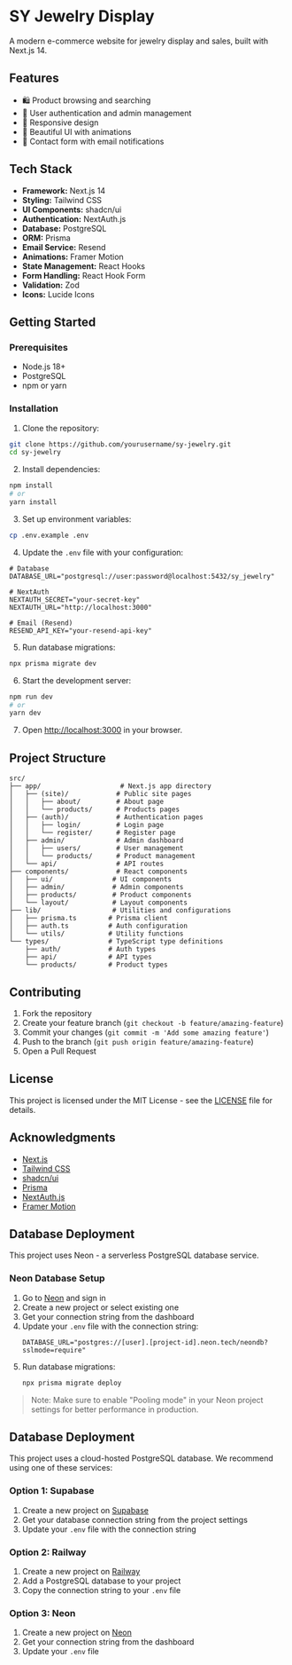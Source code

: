# SY Jewelry Display

A modern e-commerce website for jewelry display and sales, built with Next.js 14.

## Features

- 🛍️ Product browsing and searching
- 👤 User authentication and admin management
- 📱 Responsive design
- 🎨 Beautiful UI with animations
- 📧 Contact form with email notifications

## Tech Stack

- **Framework:** Next.js 14
- **Styling:** Tailwind CSS
- **UI Components:** shadcn/ui
- **Authentication:** NextAuth.js
- **Database:** PostgreSQL
- **ORM:** Prisma
- **Email Service:** Resend
- **Animations:** Framer Motion
- **State Management:** React Hooks
- **Form Handling:** React Hook Form
- **Validation:** Zod
- **Icons:** Lucide Icons

## Getting Started

### Prerequisites

- Node.js 18+ 
- PostgreSQL
- npm or yarn

### Installation

1. Clone the repository:
```bash
git clone https://github.com/yourusername/sy-jewelry.git
cd sy-jewelry
```

2. Install dependencies:
```bash
npm install
# or
yarn install
```

3. Set up environment variables:
```bash
cp .env.example .env
```

4. Update the `.env` file with your configuration:
```env
# Database
DATABASE_URL="postgresql://user:password@localhost:5432/sy_jewelry"

# NextAuth
NEXTAUTH_SECRET="your-secret-key"
NEXTAUTH_URL="http://localhost:3000"

# Email (Resend)
RESEND_API_KEY="your-resend-api-key"
```

5. Run database migrations:
```bash
npx prisma migrate dev
```

6. Start the development server:
```bash
npm run dev
# or
yarn dev
```

7. Open [http://localhost:3000](http://localhost:3000) in your browser.

## Project Structure

```
src/
├── app/                    # Next.js app directory
│   ├── (site)/            # Public site pages
│   │   ├── about/         # About page
│   │   └── products/      # Products pages
│   ├── (auth)/            # Authentication pages
│   │   ├── login/         # Login page
│   │   └── register/      # Register page
│   ├── admin/             # Admin dashboard
│   │   ├── users/         # User management
│   │   └── products/      # Product management
│   └── api/               # API routes
├── components/            # React components
│   ├── ui/               # UI components
│   ├── admin/            # Admin components
│   ├── products/         # Product components
│   └── layout/           # Layout components
├── lib/                  # Utilities and configurations
│   ├── prisma.ts        # Prisma client
│   ├── auth.ts          # Auth configuration
│   └── utils/           # Utility functions
└── types/               # TypeScript type definitions
    ├── auth/            # Auth types
    ├── api/             # API types
    └── products/        # Product types
```

## Contributing

1. Fork the repository
2. Create your feature branch (`git checkout -b feature/amazing-feature`)
3. Commit your changes (`git commit -m 'Add some amazing feature'`)
4. Push to the branch (`git push origin feature/amazing-feature`)
5. Open a Pull Request

## License

This project is licensed under the MIT License - see the [LICENSE](LICENSE) file for details.

## Acknowledgments

- [Next.js](https://nextjs.org/)
- [Tailwind CSS](https://tailwindcss.com/)
- [shadcn/ui](https://ui.shadcn.com/)
- [Prisma](https://www.prisma.io/)
- [NextAuth.js](https://next-auth.js.org/)
- [Framer Motion](https://www.framer.com/motion/)

## Database Deployment

This project uses Neon - a serverless PostgreSQL database service.

### Neon Database Setup
1. Go to [Neon](https://neon.tech) and sign in
2. Create a new project or select existing one
3. Get your connection string from the dashboard
4. Update your `.env` file with the connection string:
   ```env
   DATABASE_URL="postgres://[user].[project-id].neon.tech/neondb?sslmode=require"
   ```
5. Run database migrations:
   ```bash
   npx prisma migrate deploy
   ```

> Note: Make sure to enable "Pooling mode" in your Neon project settings for better performance in production.

## Database Deployment

This project uses a cloud-hosted PostgreSQL database. We recommend using one of these services:

### Option 1: Supabase
1. Create a new project on [Supabase](https://supabase.com)
2. Get your database connection string from the project settings
3. Update your `.env` file with the connection string

### Option 2: Railway
1. Create a new project on [Railway](https://railway.app)
2. Add a PostgreSQL database to your project
3. Copy the connection string to your `.env` file

### Option 3: Neon
1. Create a new project on [Neon](https://neon.tech)
2. Get your connection string from the dashboard
3. Update your `.env` file